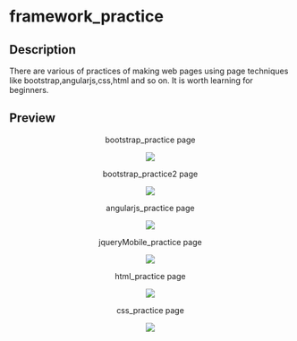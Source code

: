 # framework_practice

## Description
There are various of practices of making web pages using page techniques like bootstrap,angularjs,css,html and so on. It is worth learning for beginners.
## Preview
<div align="center">
<p> bootstrap_practice page</p>
<img src="Readme_images/bootstrap_practice.png">
<p> bootstrap_practice2 page</p>
<img src="Readme_images/bootstrap_practice2.png">
<p> angularjs_practice page</p>
<img src="Readme_images/angularjs_practice.png">
<p> jqueryMobile_practice page</p>
<img src="Readme_images/jqueryMobile_practice.png">
<p> html_practice page</p>
<img src="Readme_images/html_practice.png">
<p> css_practice page</p>
<img src="Readme_images/css_practice.png">
</div>